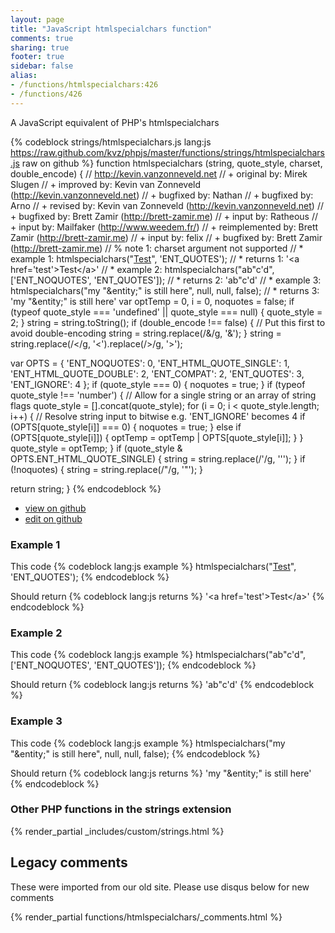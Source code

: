 ```yaml
---
layout: page
title: "JavaScript htmlspecialchars function"
comments: true
sharing: true
footer: true
sidebar: false
alias:
- /functions/htmlspecialchars:426
- /functions/426
---
```

<!-- Generated by Rakefile:build -->
A JavaScript equivalent of PHP's htmlspecialchars

{% codeblock strings/htmlspecialchars.js lang:js https://raw.github.com/kvz/phpjs/master/functions/strings/htmlspecialchars.js raw on github %}
function htmlspecialchars (string, quote_style, charset, double_encode) {
  // http://kevin.vanzonneveld.net
  // +   original by: Mirek Slugen
  // +   improved by: Kevin van Zonneveld (http://kevin.vanzonneveld.net)
  // +   bugfixed by: Nathan
  // +   bugfixed by: Arno
  // +    revised by: Kevin van Zonneveld (http://kevin.vanzonneveld.net)
  // +    bugfixed by: Brett Zamir (http://brett-zamir.me)
  // +      input by: Ratheous
  // +      input by: Mailfaker (http://www.weedem.fr/)
  // +      reimplemented by: Brett Zamir (http://brett-zamir.me)
  // +      input by: felix
  // +    bugfixed by: Brett Zamir (http://brett-zamir.me)
  // %        note 1: charset argument not supported
  // *     example 1: htmlspecialchars("<a href='test'>Test</a>", 'ENT_QUOTES');
  // *     returns 1: '&lt;a href=&#039;test&#039;&gt;Test&lt;/a&gt;'
  // *     example 2: htmlspecialchars("ab\"c'd", ['ENT_NOQUOTES', 'ENT_QUOTES']);
  // *     returns 2: 'ab"c&#039;d'
  // *     example 3: htmlspecialchars("my "&entity;" is still here", null, null, false);
  // *     returns 3: 'my &quot;&entity;&quot; is still here'
  var optTemp = 0,
    i = 0,
    noquotes = false;
  if (typeof quote_style === 'undefined' || quote_style === null) {
    quote_style = 2;
  }
  string = string.toString();
  if (double_encode !== false) { // Put this first to avoid double-encoding
    string = string.replace(/&/g, '&amp;');
  }
  string = string.replace(/</g, '&lt;').replace(/>/g, '&gt;');

  var OPTS = {
    'ENT_NOQUOTES': 0,
    'ENT_HTML_QUOTE_SINGLE': 1,
    'ENT_HTML_QUOTE_DOUBLE': 2,
    'ENT_COMPAT': 2,
    'ENT_QUOTES': 3,
    'ENT_IGNORE': 4
  };
  if (quote_style === 0) {
    noquotes = true;
  }
  if (typeof quote_style !== 'number') { // Allow for a single string or an array of string flags
    quote_style = [].concat(quote_style);
    for (i = 0; i < quote_style.length; i++) {
      // Resolve string input to bitwise e.g. 'ENT_IGNORE' becomes 4
      if (OPTS[quote_style[i]] === 0) {
        noquotes = true;
      }
      else if (OPTS[quote_style[i]]) {
        optTemp = optTemp | OPTS[quote_style[i]];
      }
    }
    quote_style = optTemp;
  }
  if (quote_style & OPTS.ENT_HTML_QUOTE_SINGLE) {
    string = string.replace(/'/g, '&#039;');
  }
  if (!noquotes) {
    string = string.replace(/"/g, '&quot;');
  }

  return string;
}
{% endcodeblock %}

 - [view on github](https://github.com/kvz/phpjs/blob/master/functions/strings/htmlspecialchars.js)
 - [edit on github](https://github.com/kvz/phpjs/edit/master/functions/strings/htmlspecialchars.js)

### Example 1
This code
{% codeblock lang:js example %}
htmlspecialchars("<a href='test'>Test</a>", 'ENT_QUOTES');
{% endcodeblock %}

Should return
{% codeblock lang:js returns %}
'&lt;a href=&#039;test&#039;&gt;Test&lt;/a&gt;'
{% endcodeblock %}

### Example 2
This code
{% codeblock lang:js example %}
htmlspecialchars("ab\"c'd", ['ENT_NOQUOTES', 'ENT_QUOTES']);
{% endcodeblock %}

Should return
{% codeblock lang:js returns %}
'ab"c&#039;d'
{% endcodeblock %}

### Example 3
This code
{% codeblock lang:js example %}
htmlspecialchars("my "&entity;" is still here", null, null, false);
{% endcodeblock %}

Should return
{% codeblock lang:js returns %}
'my &quot;&entity;&quot; is still here'
{% endcodeblock %}


### Other PHP functions in the strings extension
{% render_partial _includes/custom/strings.html %}
## Legacy comments
These were imported from our old site. Please use disqus below for new comments
<div style="overflow-y: scroll; max-height: 500px;">
{% render_partial functions/htmlspecialchars/_comments.html %}
</div>
